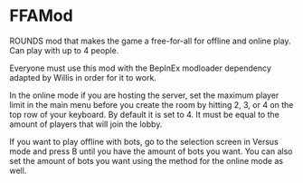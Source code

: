 # FFAMod
ROUNDS mod that makes the game a free-for-all for offline and online play. Can play with up to 4 people.

Everyone must use this mod with the BepInEx modloader dependency adapted by Willis in order for it to work.

In the online mode if you are hosting the server, set the maximum player limit in the main menu before you create the room by hitting 2, 3, or 4 on the top row of your keyboard. By default it is set to 4. It must be equal to the amount of players that will join the lobby.

If you want to play offline with bots, go to the selection screen in Versus mode and press B until you have the amount of bots you want. You can also set the amount of bots you want using the method for the online mode as well.
